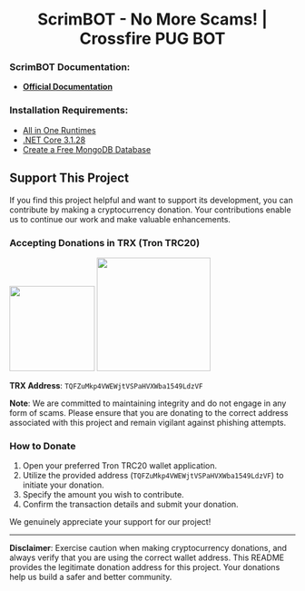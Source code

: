 <h1 align="center">ScrimBOT - No More Scams! | Crossfire PUG BOT</h1>

<h3 align="left">ScrimBOT Documentation:</h3>

- **[Official Documentation](https://scrimbot.pages.dev/)**

<h3 align="left">Installation Requirements:</h3>

- [All in One Runtimes](https://www.computerbase.de/downloads/systemtools/all-in-one-runtimes/)
- [.NET Core 3.1.28](https://github.com/dotnet/core/blob/main/release-notes/3.1/3.1.28/3.1.28.md?WT.mc_id=dotnet-35129-website)
- [Create a Free MongoDB Database](https://www.mongodb.com/cloud/atlas/register)

## Support This Project

If you find this project helpful and want to support its development, you can contribute by making a cryptocurrency donation. Your contributions enable us to continue our work and make valuable enhancements.

### Accepting Donations in TRX (Tron TRC20)

<img src="https://cdn.discordapp.com/attachments/1063090460899409992/1157270293216251925/tether-usdt-logo.png?ex=6517ff72&is=6516adf2&hm=362956a04fa02e2a0ada7927cb6b5571c720aa5593bdaf63d0f2abf79f815606&" width="150" height="150">
<img src="https://cdn.discordapp.com/attachments/1063090460899409992/1157271068495577169/Donate-PNG-Transparent.png?ex=6518002b&is=6516aeab&hm=e0eb95d599ede5173b1f6789ec436cfe6a109d652fd20f9a19314279ed5614dc&" width="200">

**TRX Address**: `TQFZuMkp4VWEWjtVSPaHVXWba1549LdzVF`

**Note**: We are committed to maintaining integrity and do not engage in any form of scams. Please ensure that you are donating to the correct address associated with this project and remain vigilant against phishing attempts.

### How to Donate

1. Open your preferred Tron TRC20 wallet application.
2. Utilize the provided address (`TQFZuMkp4VWEWjtVSPaHVXWba1549LdzVF`) to initiate your donation.
3. Specify the amount you wish to contribute.
4. Confirm the transaction details and submit your donation.

We genuinely appreciate your support for our project!

---

**Disclaimer**: Exercise caution when making cryptocurrency donations, and always verify that you are using the correct wallet address. This README provides the legitimate donation address for this project. Your donations help us build a safer and better community.
